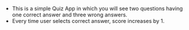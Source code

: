 - This is a simple Quiz App in which you will see two questions having one correct answer and three wrong answers.
- Every time user selects correct answer, score increases by 1.
